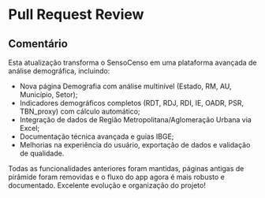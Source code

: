 # Pull Request Review

## Comentário
Esta atualização transforma o SensoCenso em uma plataforma avançada de análise demográfica, incluindo:

- Nova página Demografia com análise multinível (Estado, RM, AU, Município, Setor);
- Indicadores demográficos completos (RDT, RDJ, RDI, IE, OADR, PSR, TBN_proxy) com cálculo automático;
- Integração de dados de Região Metropolitana/Aglomeração Urbana via Excel;
- Documentação técnica avançada e guias IBGE;
- Melhorias na experiência do usuário, exportação de dados e validação de qualidade.

Todas as funcionalidades anteriores foram mantidas, páginas antigas de pirâmide foram removidas e o fluxo do app agora é mais robusto e documentado. Excelente evolução e organização do projeto!